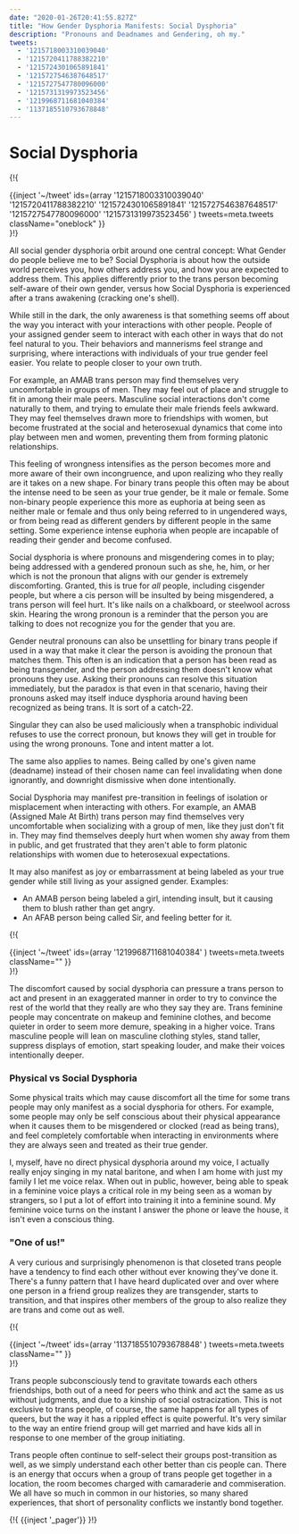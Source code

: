 ```yaml
---
date: "2020-01-26T20:41:55.827Z"
title: "How Gender Dysphoria Manifests: Social Dysphoria"
description: "Pronouns and Deadnames and Gendering, oh my."
tweets:
  - '1215718003310039040'
  - '1215720411788382210'
  - '1215724301065891841'
  - '1215727546387648517'
  - '1215727547780096000'
  - '1215731319973523456'
  - '1219968711681040384'
  - '1137185510793678848'
---
```


# Social Dysphoria

{!{ <div class="gutter">{{inject '~/tweet' ids=(array
  '1215718003310039040'
  '1215720411788382210'
  '1215724301065891841'
  '1215727546387648517'
  '1215727547780096000'
  '1215731319973523456'
) tweets=meta.tweets className="oneblock" }} </div> }!}

All social gender dysphoria orbit around one central concept: What Gender do people believe me to be? Social Dysphoria is about how the outside world perceives you, how others address you, and how you are expected to address them. This applies differently prior to the trans person becoming self-aware of their own gender, versus how Social Dysphoria is experienced after a trans awakening (cracking one's shell).

While still in the dark, the only awareness is that something seems off about the way you interact with your interactions with other people. People of your assigned gender seem to interact with each other in ways that do not feel natural to you. Their behaviors and mannerisms feel strange and surprising, where interactions with individuals of your true gender feel easier. You relate to people closer to your own truth.

For example, an AMAB trans person may find themselves very uncomfortable in groups of men. They may feel out of place and struggle to fit in among their male peers. Masculine social interactions don't come naturally to them, and trying to emulate their male friends feels awkward. They may feel themselves drawn more to friendships with women, but become frustrated at the social and heterosexual dynamics that come into play between men and women, preventing them from forming platonic relationships.

This feeling of wrongness intensifies as the person becomes more and more aware of their own incongruence, and upon realizing who they really are it takes on a new shape. For binary trans people this often may be about the intense need to be seen as your true gender, be it male or female. Some non-binary people experience this more as euphoria at being seen as neither male or female and thus only being referred to in ungendered ways, or from being read as different genders by different people in the same setting. Some experience intense euphoria when people are incapable of reading their gender and become confused.

Social dysphoria is where pronouns and misgendering comes in to play; being addressed with a gendered pronoun such as she, he, him, or her which is not the pronoun that aligns with our gender is extremely discomforting. Granted, this is true for *all* people, including cisgender people, but where a cis person will be insulted by being misgendered, a trans person will feel hurt. It's like nails on a chalkboard, or steelwool across skin. Hearing the wrong pronoun is a reminder that the person you are talking to does not recognize you for the gender that you are.

Gender neutral pronouns can also be unsettling for binary trans people if used in a way that make it clear the person is avoiding the pronoun that matches them. This often is an indication that a person has been read as being transgender, and the person addressing them doesn't know what pronouns they use. Asking their pronouns can resolve this situation immediately, but the paradox is that even in that scenario, having their pronouns asked may itself induce dysphoria around having been recognized as being trans. It is sort of a catch-22.

Singular they can also be used maliciously when a transphobic individual refuses to use the correct pronoun, but knows they will get in trouble for using the wrong pronouns. Tone and intent matter a lot.

The same also applies to names. Being called by one's given name (deadname) instead of their chosen name can feel invalidating when done ignorantly, and downright dismissive when done intentionally.

Social Dysphoria may manifest pre-transition in feelings of isolation or misplacement when interacting with others. For example, an AMAB (Assigned Male At Birth) trans person may find themselves very uncomfortable when socializing with a group of men, like they just don't fit in. They may find themselves deeply hurt when women shy away from them in public, and get frustrated that they aren't able to form platonic relationships with women due to heterosexual expectations.

It may also manifest as joy or embarrassment at being labeled as your true gender while still living as your assigned gender. Examples:

- An AMAB person being labeled a girl, intending insult, but it causing them to blush rather than get angry.
- An AFAB person being called Sir, and feeling better for it.

{!{ <div class="gutter">{{inject '~/tweet' ids=(array
  '1219968711681040384'
) tweets=meta.tweets className="" }} </div> }!}

The discomfort caused by social dysphoria can pressure a trans person to act and present in an exaggerated manner in order to try to convince the rest of the world that they really are who they say they are. Trans feminine people may concentrate on makeup and feminine clothes, and become quieter in order to seem more demure, speaking in a higher voice. Trans masculine people will lean on masculine clothing styles, stand taller, suppress displays of emotion, start speaking louder, and make their voices intentionally deeper.

### Physical vs Social Dysphoria

Some physical traits which may cause discomfort all the time for some trans people may only manifest as a social dysphoria for others. For example, some people may only be self conscious about their physical appearance when it causes them to be misgendered or clocked (read as being trans), and feel completely comfortable when interacting in environments where they are always seen and treated as their true gender.

I, myself, have no direct physical dysphoria around my voice, I actually really enjoy singing in my natal baritone, and when I am home with just my family I let me voice relax. When out in public, however, being able to speak in a feminine voice plays a critical role in my being seen as a woman by strangers, so I put a lot of effort into training it into a feminine sound. My feminine voice turns on the instant I answer the phone or leave the house, it isn't even a conscious thing.

### "One of us!"

A very curious and surprisingly phenomenon is that closeted trans people have a tendency to find each other without ever knowing they've done it. There's a funny pattern that I have heard duplicated over and over where one person in a friend group realizes they are transgender, starts to transition, and that inspires other members of the group to also realize they are trans and come out as well.

{!{ <div class="gutter">{{inject '~/tweet' ids=(array
  '1137185510793678848'
) tweets=meta.tweets className="" }} </div> }!}

Trans people subconsciously tend to gravitate towards each others friendships, both out of a need for peers who think and act the same as us without judgments, and due to a kinship of social ostracization. This is not exclusive to trans people, of course, the same happens for all types of queers, but the way it has a rippled effect is quite powerful. It's very similar to the way an entire friend group will get married and have kids all in response to one member of the group initiating.

Trans people often continue to self-select their groups post-transition as well, as we simply understand each other better than cis people can. There is an energy that occurs when a group of trans people get together in a location, the room becomes charged with camaraderie and commiseration. We all have so much in common in our histories, so many shared experiences, that short of personality conflicts we instantly bond together.


{!{ {{inject '_pager'}} }!}
